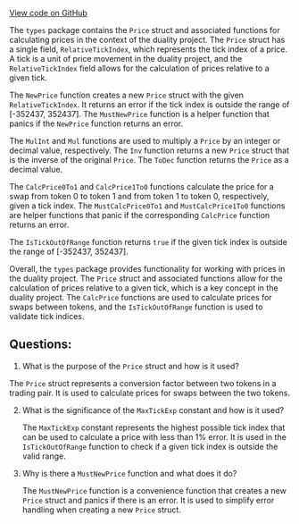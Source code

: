 [View code on GitHub](https://github.com/duality-labs/duality/dex/types/price.go)

The `types` package contains the `Price` struct and associated functions for calculating prices in the context of the duality project. The `Price` struct has a single field, `RelativeTickIndex`, which represents the tick index of a price. A tick is a unit of price movement in the duality project, and the `RelativeTickIndex` field allows for the calculation of prices relative to a given tick.

The `NewPrice` function creates a new `Price` struct with the given `RelativeTickIndex`. It returns an error if the tick index is outside the range of [-352437, 352437]. The `MustNewPrice` function is a helper function that panics if the `NewPrice` function returns an error.

The `MulInt` and `Mul` functions are used to multiply a `Price` by an integer or decimal value, respectively. The `Inv` function returns a new `Price` struct that is the inverse of the original `Price`. The `ToDec` function returns the `Price` as a decimal value.

The `CalcPrice0To1` and `CalcPrice1To0` functions calculate the price for a swap from token 0 to token 1 and from token 1 to token 0, respectively, given a tick index. The `MustCalcPrice0To1` and `MustCalcPrice1To0` functions are helper functions that panic if the corresponding `CalcPrice` function returns an error.

The `IsTickOutOfRange` function returns `true` if the given tick index is outside the range of [-352437, 352437].

Overall, the `types` package provides functionality for working with prices in the duality project. The `Price` struct and associated functions allow for the calculation of prices relative to a given tick, which is a key concept in the duality project. The `CalcPrice` functions are used to calculate prices for swaps between tokens, and the `IsTickOutOfRange` function is used to validate tick indices.
## Questions: 
 1. What is the purpose of the `Price` struct and how is it used?
   
   The `Price` struct represents a conversion factor between two tokens in a trading pair. It is used to calculate prices for swaps between the two tokens.

2. What is the significance of the `MaxTickExp` constant and how is it used?
   
   The `MaxTickExp` constant represents the highest possible tick index that can be used to calculate a price with less than 1% error. It is used in the `IsTickOutOfRange` function to check if a given tick index is outside the valid range.

3. Why is there a `MustNewPrice` function and what does it do?
   
   The `MustNewPrice` function is a convenience function that creates a new `Price` struct and panics if there is an error. It is used to simplify error handling when creating a new `Price` struct.